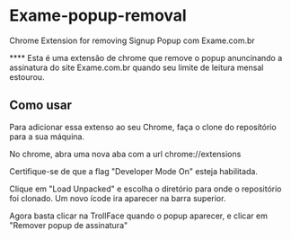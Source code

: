 # Exame-popup-removal
Chrome Extension for removing Signup Popup com Exame.com.br

**** Esta é uma extensão de chrome que remove o popup anuncinando a assinatura do site Exame.com.br quando seu limite de leitura mensal estourou.
## Como usar

Para adicionar essa extenso ao seu Chrome, faça o clone do reposítório para a sua máquina.

No chrome, abra uma nova aba com a url chrome://extensions

Certifique-se de que a flag "Developer Mode On" esteja habilitada.

Clique em "Load Unpacked" e escolha o diretório para onde o repositório foi clonado.
Um novo ícode ira aparecer na barra superior.

Agora basta clicar na TrollFace quando o popup aparecer, e clicar em "Remover popup de assinatura"



